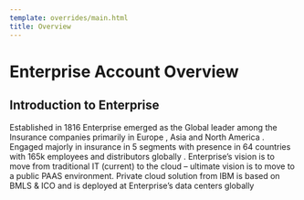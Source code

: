 ```yaml
---
template: overrides/main.html
title: Overview
---
```

# Enterprise Account Overview

## Introduction to Enterprise 

Established in 1816 Enterprise emerged as the Global leader among the  Insurance companies primarily in Europe , Asia and North America . Engaged majorly in insurance in 5 segments with presence in 64 countries with 165k employees and distributors globally . Enterprise’s vision is to move from traditional IT (current) to the cloud – ultimate vision is to move to a public PAAS environment. Private cloud solution from IBM is based on BMLS & ICO and is deployed at Enterprise’s data centers globally

